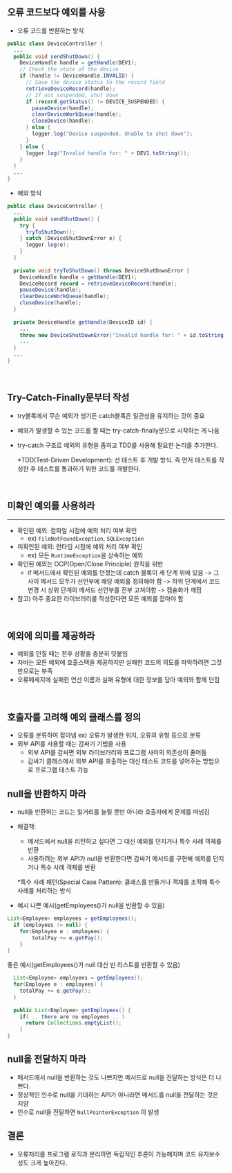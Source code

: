 ## 오류 코드보다 예외를 사용


- 오류 코드를 반환하는 방식

```java
public class DeviceController {
  ...
  public void sendShutDown() {
    DeviceHandle handle = getHandle(DEV1);
    // Check the state of the device
    if (handle != DeviceHandle.INVALID) {
      // Save the device status to the record field
      retrieveDeviceRecord(handle);
      // If not suspended, shut down
      if (record.getStatus() != DEVICE_SUSPENDED) {
        pauseDevice(handle);
        clearDeviceWorkQueue(handle);
        closeDevice(handle);
      } else {
        logger.log("Device suspended. Unable to shut down");
      }
    } else {
      logger.log("Invalid handle for: " + DEV1.toString());
    }
  }
  ...
}
```

- 예외 방식
```java
public class DeviceController {
  ...
  public void sendShutDown() {
    try {
      tryToShutDown();
    } catch (DeviceShutDownError e) {
      logger.log(e);
    }
  }
    
  private void tryToShutDown() throws DeviceShutDownError {
    DeviceHandle handle = getHandle(DEV1);
    DeviceRecord record = retrieveDeviceRecord(handle);
    pauseDevice(handle); 
    clearDeviceWorkQueue(handle); 
    closeDevice(handle);
  }
  
  private DeviceHandle getHandle(DeviceID id) {
    ...
    throw new DeviceShutDownError("Invalid handle for: " + id.toString());
    ...
  }
  ...
}
```
<br>

## Try-Catch-Finally문부터 작성

- try블록에서 무슨 예외가 생기든 catch블록은 일관성을 유지하는 것이 중요
- 예외가 발생할 수 있는 코드를 짤 때는 try-catch-finally문으로 시작하는 게 나음
- try-catch 구조로 예외의 유형을 좁히고 TDD를 사용해 필요한 논리를 추가한다.
  
  *TDD(Test-Driven Development): 선 테스트 후 개발 방식. 즉 먼저 테스트를 작성한 후 테스트를 통과하기 위한 코드를 개발한다.
  

<br>

## 미확인 예외를 사용하라
  <hr/>

- 확인된 예외: 컴파일 시점에 예외 처리 여부 확인
  - ex) `FileNotFoundException`, `SQLException`
- 미확인된 예외: 런타임 시점에 예외 처리 여부 확인
  - ex) 모든 `RuntimeException`을 상속하는 예외
- 확인된 예외는 OCP(Open/Close Principle) 원칙을 위반
  - if 메서드에서 확인된 예외를 던졌는데 catch 블록이 세 단계 위에 있음
-> 그 사이 메서드 모두가 선언부에 해당 예외를 정의해야 함
-> 하위 단계에서 코드 변경 시 상위 단계의 메서드 선언부를 전부 고쳐야함
-> 캡슐화가 깨짐
- 참고) 아주 중요한 라이브러리를 작성한다면 모든 예외를 잡아야 함

<br>

## 예외에 의미를 제공하라

- 예외를 던질 때는 전후 상황을 충분히 덧붙임
- 자바는 모든 예외에 호출스택을 제공하지만 실패한 코드의 의도를 파악하려면 그것만으로는 부족
- 오류메세지에 실패한 연산 이름과 실패 유형에 대한 정보를 담아 예외와 함께 던짐

<br>

## 호출자를 고려해 예외 클래스를 정의

- 오류를 분류하여 잡아냄
ex) 오류가 발생한 위치, 오류의 유형 등으로 분류
- 외부 API를 사용할 때는 감싸기 기법을 사용
  - 외부 API를 감싸면 외부 라이브러리와 프로그램 사이의 의존성이 줄어듦
  - 감싸기 클래스에서 외부 API를 호출하는 대신 테스트 코드를 넣어주는 방법으로 프로그램 테스트 가능
  
## null을 반환하지 마라

- null을 반환하는 코드는 일거리를 늘릴 뿐만 아니라 호출자에게 문제를 떠넘김
- 해결책: 
  - 메서드에서 null을 리턴하고 싶다면 그 대신 예외를 던지거나 특수 사례 객체를 반환
  - 사용하려는 외부 API가 null을 반환한다면 감싸기 메서드를 구현해 예외를 던지거나 특수 사례 객체를 반환

  *특수 사례 패턴(Special Case Pattern): 클래스를 만들거나 객체를 조작해 특수 사례를 처리하는 방식
  
 - 예시
나쁜 예시(getEmployees()가 null을 반환할 수 있음)
```java
List<Employee> employees = getEmployees();
  if (employees != null) {
	for(Employee e : employees) {
		totalPay += e.getPay();
	}
}
```

   좋은 예시(getEmployees()가 null 대신 빈 리스트를 반환할 수 있음)
   
```java
  List<Employee> employees = getEmployees();
  for(Employee e : employees) {
    totalPay += e.getPay();
  }
  
  public List<Employee> getEmployees() {
    if( .. there are no employees .. )
      return Collections.emptyList();
    }
}
```

## null을 전달하지 마라

- 메서드에서 null을 반환하는 것도 나쁘지만 메서드로 null을 전달하는 방식은 더 나쁘다.
- 정상적인 인수로 null을 기대하는 API가 아니라면 메서드를 null을 전달하는 것은 지양
-  인수로 null을 전달하면 ``NullPointerException`` 이 발생


## 결론
- 오류처리를 프로그램 로직과 분리하면 독립적인 추론이 가능해지며 코드 유지보수성도 크게 높아진다.
	
